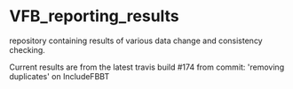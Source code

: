 # VFB_reporting_results
repository containing results of various data change and consistency checking.

 Current results are from the latest travis build #174 from commit: 'removing duplicates' on IncludeFBBT
